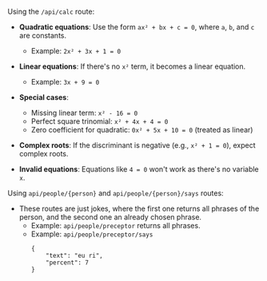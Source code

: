 Using the `/api/calc` route:

- **Quadratic equations**: Use the form `ax² + bx + c = 0`, where `a`, `b`, and `c` are constants.
  - Example: `2x² + 3x + 1 = 0`
  
- **Linear equations**: If there's no `x²` term, it becomes a linear equation.
  - Example: `3x + 9 = 0`
  
- **Special cases**:
  - Missing linear term: `x² - 16 = 0`
  - Perfect square trinomial: `x² + 4x + 4 = 0`
  - Zero coefficient for quadratic: `0x² + 5x + 10 = 0` (treated as linear)

- **Complex roots**: If the discriminant is negative (e.g., `x² + 1 = 0`), expect complex roots.
  
- **Invalid equations**: Equations like `4 = 0` won't work as there's no variable `x`.

Using `api/people/{person}` and `api/people/{person}/says` routes:
- These routes are just jokes, where the first one returns all phrases of the person, and the second one an already chosen phrase.
  - Example: `api/people/preceptor`
    returns all phrases.
  - Example: `api/people/preceptor/says`
    ```
    {
        "text": "eu ri",
        "percent": 7
    }
    ```